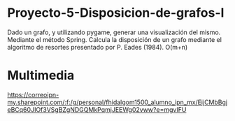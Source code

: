 # Proyecto-5-Disposicion-de-grafos-I
Dado un grafo, y utilizando pygame, generar una visualización del mismo. Mediante el método Spring. Calcula la disposición de un grafo mediante el algoritmo de resortes presentado por P. Eades (1984). O(m+n)

# Multimedia

https://correoipn-my.sharepoint.com/:f:/g/personal/fhidalgom1500_alumno_ipn_mx/EijCMbBgjeBCq60JIOf3VSgBZgNDGQMkPqmjJEEWg02vww?e=mgvIFU
